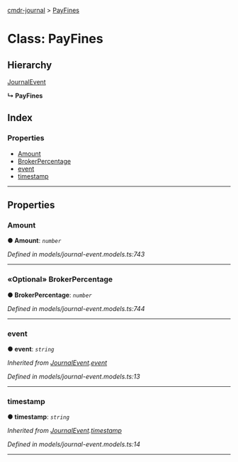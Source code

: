 [cmdr-journal](../README.md) > [PayFines](../classes/payfines.md)



# Class: PayFines

## Hierarchy


 [JournalEvent](journalevent.md)

**↳ PayFines**







## Index

### Properties

* [Amount](payfines.md#amount)
* [BrokerPercentage](payfines.md#brokerpercentage)
* [event](payfines.md#event)
* [timestamp](payfines.md#timestamp)



---
## Properties
<a id="amount"></a>

###  Amount

**●  Amount**:  *`number`* 

*Defined in models/journal-event.models.ts:743*





___

<a id="brokerpercentage"></a>

### «Optional» BrokerPercentage

**●  BrokerPercentage**:  *`number`* 

*Defined in models/journal-event.models.ts:744*





___

<a id="event"></a>

###  event

**●  event**:  *`string`* 

*Inherited from [JournalEvent](journalevent.md).[event](journalevent.md#event)*

*Defined in models/journal-event.models.ts:13*





___

<a id="timestamp"></a>

###  timestamp

**●  timestamp**:  *`string`* 

*Inherited from [JournalEvent](journalevent.md).[timestamp](journalevent.md#timestamp)*

*Defined in models/journal-event.models.ts:14*





___


